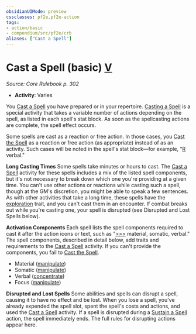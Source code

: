 ```yaml
---
obsidianUIMode: preview
cssclasses: pf2e,pf2e-action
tags:
- action/basic
- compendium/src/pf2e/crb
aliases: ["Cast a Spell"]
---
```

# Cast a Spell (basic) [V](rules/core-rulebook/chapter-9-playing-the-game.md#Actions "Varies")
*Source: Core Rulebook p. 302*  


- **Activity**: Varies

You [Cast a Spell](rules/actions/cast-a-spell.md) you have prepared or in your repertoire. [Casting a Spell](rules/actions/cast-a-spell.md) is a special activity that takes a variable number of actions depending on the spell, as listed in each spell's stat block. As soon as the spellcasting actions are complete, the spell effect occurs.

Some spells are cast as a reaction or free action. In those cases, you [Cast the Spell](rules/actions/cast-a-spell.md) as a reaction or free action (as appropriate) instead of as an activity. Such cases will be noted in the spell's stat block—for example, "[R](rules/core-rulebook/chapter-9-playing-the-game.md#Actions "Reaction") verbal."

**Long Casting Times** Some spells take minutes or hours to cast. The [Cast a Spell](rules/actions/cast-a-spell.md) activity for these spells includes a mix of the listed spell components, but it's not necessary to break down which one you're providing at a given time. You can't use other actions or reactions while casting such a spell, though at the GM's discretion, you might be able to speak a few sentences. As with other activities that take a long time, these spells have the [exploration](rules/traits/exploration.md "Exploration Action & Ability Trait") trait, and you can't cast them in an encounter. If combat breaks out while you're casting one, your spell is disrupted (see Disrupted and Lost Spells below).

**Activation Components** Each spell lists the spell components required to cast it after the action icons or text, such as "[>>>](rules/core-rulebook/chapter-9-playing-the-game.md#Actions "Three-Action") material, somatic, verbal." The spell components, described in detail below, add traits and requirements to the [Cast a Spell](rules/actions/cast-a-spell.md) activity. If you can't provide the components, you fail to [Cast the Spell](rules/actions/cast-a-spell.md).

- Material ([manipulate](rules/traits/manipulate.md "Manipulate General Trait"))
- Somatic ([manipulate](rules/traits/manipulate.md "Manipulate General Trait"))
- Verbal ([concentrate](rules/traits/concentrate.md "Concentrate Action & Ability Trait"))
- Focus ([manipulate](rules/traits/manipulate.md "Manipulate General Trait"))

**Disrupted and Lost Spells** Some abilities and spells can disrupt a spell, causing it to have no effect and be lost. When you lose a spell, you've already expended the spell slot, spent the spell's costs and actions, and used the [Cast a Spell](rules/actions/cast-a-spell.md) activity. If a spell is disrupted during a [Sustain a Spell](rules/actions/sustain-a-spell.md) action, the spell immediately ends. The full rules for disrupting actions appear here.